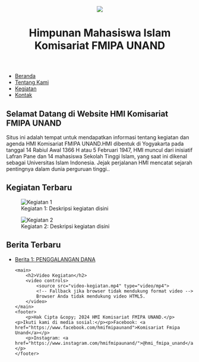 <!DOCTYPE html>
<html lang="id">
<head>
    <meta charset="UTF-8">
    <meta name="viewport" content="width=device-width, initial-scale=1.0">
    <title>HMI Komisariat FMIPA UNAND</title>
    <link rel="stylesheet" href="styles.css">
</head>
<body>
    <header>
        <div class="logo">
            <img src="logo-hmi.png" 
        </div>
        <h1>Himpunan Mahasiswa Islam Komisariat FMIPA UNAND</h1>
    </header>
    <nav>
        <ul>
            <li><a href="#">Beranda</a></li>
            <li><a href="#">Tentang Kami</a></li>
            <li><a href="#">Kegiatan</a></li>
            <li><a href="#">Kontak</a></li>
        </ul>
    </nav>
    <main>
        <h2>Selamat Datang di Website HMI Komisariat FMIPA UNAND</h2>
        <p>Situs ini adalah tempat untuk mendapatkan informasi tentang kegiatan dan agenda HMI Komisariat FMIPA UNAND.HMI dibentuk di Yogyakarta pada tanggal 14 Rabiul Awal 1366 H atau 5 Februari 1947, HMI muncul dari inisiatif Lafran Pane dan 14 mahasiswa Sekolah Tinggi Islam, yang saat ini dikenal sebagai Universitas Islam Indonesia. Jejak perjalanan HMI mencatat sejarah pentingnya dalam dunia perguruan tinggi..</p>
    <main>
        <h2>Kegiatan Terbaru</h2>
        <figure>
            <img src="kegiatan1.jpg" alt="Kegiatan 1">
            <figcaption>Kegiatan 1: Deskripsi kegiatan disini</figcaption>
        </figure>
        <figure>
            <img src="kegiatan2.jpg" alt="Kegiatan 2">
            <figcaption>Kegiatan 2: Deskripsi kegiatan disini</figcaption>
        </figure>
    <main>
        <h2>Berita Terbaru</h2>
        <ul>
            <li><a href="https://www.kompasiana.com/awalludin294201/66488b42c57afb756c6f84d2/aksi-penggalangan-dana-dan-open-donasi-oleh-komisariat-fmipa-unand-untuk-korban-bencana-alam-di-sumatera-barat">Berita 1: PENGGALANGAN DANA</a></li>

    <main>
        <h2>Video Kegiatan</h2>
        <video controls>
            <source src="video-kegiatan.mp4" type="video/mp4">
            <!-- Fallback jika browser tidak mendukung format video -->
            Browser Anda tidak mendukung video HTML5.
        </video>
    </main>
    <footer>
        <p>Hak Cipta &copy; 2024 HMI Komisariat FMIPA UNAND.</p>
	<p>Ikuti kami di media sosial:</p><p>Facebook: <a href="https://www.facebook.com/hmifmipaunand">Komisariat Fmipa Unand</a></p>
        <p>Instagram: <a href="https://www.instagram.com/hmifmipaunand/">@hmi_fmipa_unand</a></p>
    </footer>
</body>
</html>


